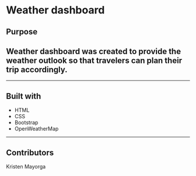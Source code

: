 # Weather dashboard

## Purpose 

Weather dashboard was created to provide the weather outlook so that travelers can plan their trip accordingly. 
---





---

## Built with 
* HTML
* CSS 
* Bootstrap
* OpenWeatherMap


---

## Contributors 

Kristen Mayorga 
